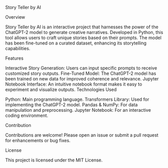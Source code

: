 Story Teller by AI

Overview

Story Teller by AI is an interactive project that harnesses the power of the ChatGPT-2 model to generate creative narratives. Developed in Python, this tool allows users to craft unique stories based on their prompts. The model has been fine-tuned on a curated dataset, enhancing its storytelling capabilities.

Features

Interactive Story Generation: Users can input specific prompts to receive customized story outputs.
Fine-Tuned Model: The ChatGPT-2 model has been trained on new data for improved coherence and relevance.
Jupyter Notebook Interface: An intuitive notebook format makes it easy to experiment and visualize outputs.
Technologies Used

Python: Main programming language.
Transformers Library: Used for implementing the ChatGPT-2 model.
Pandas & NumPy: For data manipulation and preprocessing.
Jupyter Notebook: For an interactive coding environment.

Contribution

Contributions are welcome! Please open an issue or submit a pull request for enhancements or bug fixes.

License

This project is licensed under the MIT License.
